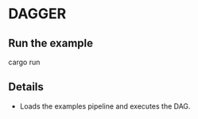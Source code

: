 # DAGGER

## Run the example
cargo run

## Details
- Loads the examples pipeline and executes the DAG.

